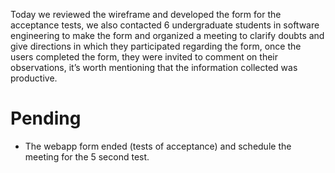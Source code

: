Today we reviewed the wireframe and developed the form for the acceptance tests, we also contacted 6 undergraduate students in software engineering to make the form and organized a meeting to clarify doubts and give directions in which they participated regarding the form, once the users completed the form, they were invited to comment on their observations, it’s worth mentioning that the information collected was productive.

# Pending
* The webapp form ended (tests of acceptance) and schedule the meeting for the 5 second test.
